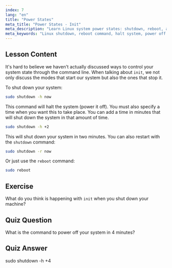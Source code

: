 ```yaml
---
index: 7
lang: "en"
title: "Power States"
meta_title: "Power States - Init"
meta_description: "Learn Linux system power states: shutdown, reboot, and halt commands. Understand how to safely power off or restart your Linux system. Get started with essential commands!"
meta_keywords: "Linux shutdown, reboot command, halt system, power off Linux, Linux commands, beginner Linux, Linux tutorial, system states"
---
```


## Lesson Content

It's hard to believe we haven't actually discussed ways to control your system state through the command line. When talking about `init`, we not only discuss the modes that start our system but also the ones that stop it.

To shut down your system:

```bash
sudo shutdown -h now
```

This command will halt the system (power it off). You must also specify a time when you want this to take place. You can add a time in minutes that will shut down the system in that amount of time.

```bash
sudo shutdown -h +2
```

This will shut down your system in two minutes. You can also restart with the `shutdown` command:

```bash
sudo shutdown -r now
```

Or just use the `reboot` command:

```bash
sudo reboot
```

## Exercise

What do you think is happening with `init` when you shut down your machine?

## Quiz Question

What is the command to power off your system in 4 minutes?

## Quiz Answer

sudo shutdown -h +4
